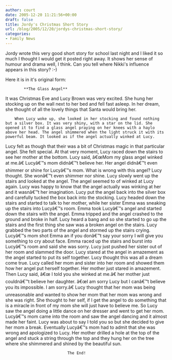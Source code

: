 ```yaml
---
author: court
date: 2005-12-20 11:21:56+00:00
draft: false
title: Jordy's Christmas Short Story
url: /blog/2005/12/20/jordys-christmas-short-story/
categories:
- Family News
---
```


Jordy wrote this very good short story for school last night and I liked it so much I thought I would get it posted right away.  It shows her sense of humour and drama well, I think.  Can you tell where Nikki's influence appears in this story?  :-)

Here it is in it's original form:


            **The Glass Angel**
It was Christmas Eve and Lucy Brown was very excited. She hung her stocking up on the wall next to her bed and fell fast asleep. In her dream, she thought of all the lovely things that Santa would bring her.

        When Lucy woke up, she looked in her stocking and found nothing but a silver box. It was very shiny, with a star on the lid. She opened it to find a glass angel praying on her knees with a haylo above her head. The angel shimmered when the light struck it with its powerful beam. It looked as if the angel actually winked at Lucy.

Lucy felt as though that their was a bit of Christmas magic in that particular angel.  She felt special. At that very moment, Lucy raced down the stairs to see her mother at the bottom. Lucy said, â€œMom my glass angel winked at me.â€ Lucyâ€™s mom didnâ€™t believe her. Her angel didnâ€™t even shimmer or shine for Lucyâ€™s mom. What is wrong with this angel? Lucy thought. She wonâ€™t even shimmer nor shine. Lucy slowly went up the stairs and looked at the angel. The angel seemed to of winked at Lucy again. Lucy was happy to know that the angel actually was winking at her and it wasnâ€™t her imagination. Lucy put the angel back into the silver box and carefully tucked the box back into the stocking. Lucy headed down the stairs and started to talk to her mother, while her sister Emma was sneaking up the stairs into Lucyâ€™s room. Emma took Lucyâ€™s angel and started down the stairs with the angel. Emma tripped and the angel crashed to the ground and broke in half. Lucy heard a bang and so she started to go up the stairs and the first thing she saw was a broken angel on the stairs. Lucy grabbed the two parts of the angel and stormed up the stairs crying. Lucyâ€™s mom shot Emma an if you donâ€™t say your sorry I will give you something to cry about face. Emma raced up the stairs and burst into Lucyâ€™s room and said she was sorry. Lucy just pushed her sister out of her room and slammed the door. Lucy stared at the angel in amazement as the angel started to put its self together. Lucy thought this was all a dream come true. Lucy called her mom and sister into her room and showed them how her angel put herself together. Her mother just stared in amazement. Then Lucy said, â€œ I told you she winked at me.â€ her mother just couldnâ€™t believe her daughter. â€œI am sorry Lucy but I canâ€™t believe you its impossible. I am sorry.â€ Lucy thought that her mom was being unreasonable and wanted to show her mom that her mom was wrong and she was right. She thought to her self, if I get the angel to do something that is a miracle in front of my mom she will just have to believe me. So Lucy saw the angel doing a little dance on her dresser and went to get her mom. Lucyâ€™s mom came into the room and saw the angel dancing and it almost made her faint. Lucy was about to say I told you so but she decided to give her mom a break. Eventually Lucyâ€™s mom had to admit that she was wrong and apologized to Lucy. Her mother drilled a hole at the top of the angel and stuck a string through the top and they hung her on the tree where she shimmered and shined by the beautiful sun.

                               The End!
